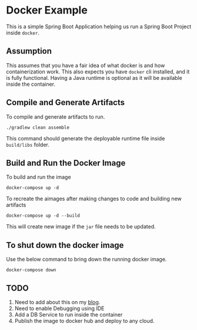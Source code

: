# Docker Example
This is a simple Spring Boot Application helping us run a Spring Boot Project inside `docker`.

## Assumption 
This assumes that you have a fair idea of what docker is and how containerization work. This
also expects you have `docker` cli installed, and it is fully functional. Having a Java runtime
is optional as it will be available inside the container.

## Compile and Generate Artifacts
To compile and generate artifacts to run.

```shell
./gradlew clean assemble
```
This command should generate the deployable runtime file inside `build/libs` folder.

## Build and Run the Docker Image

To build and run the image
```shell
docker-compose up -d
```
To recreate the aimages after making changes to code and building new artifacts
```shell
docker-compose up -d --build
```
This will create new image if the `jar` file needs to be updated.

## To shut down the docker image
Use the below command to bring down the running docker image.
```shell
docker-compose down
```

## TODO
 1. Need to add about this on my [blog](https://blog.vpv.io).
 2. Need to enable Debugging using IDE
 3. Add a DB Service to run inside the container
 4. Publish the image to docker hub and deploy to any cloud.